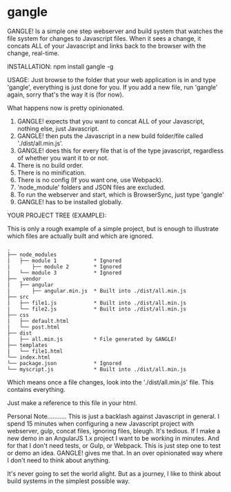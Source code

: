 # gangle
GANGLE! Is a simple one step webserver and build system that watches the file system for changes to Javascript files. When it sees a change, it concats ALL of your Javascript and links back to the browser with the change, real-time.

INSTALLATION: 
npm install gangle -g

USAGE: 
Just browse to the folder that your web application is in and type 'gangle', everything is just done for you. If you add a new file, run 'gangle' again, sorry that's the way it is (for now).

What happens now is pretty opinionated. 

1. GANGLE! expects that you want to concat ALL of your Javascript, nothing else, just Javascript. 
2. GANGLE! then puts the Javascript in a new build folder/file called './dist/all.min.js'.
3. GANGLE! does this for every file that is of the type javascript, regardless of whether you want it to or not.
4. There is no build order.
5. There is no minification.
6. There is no config (If you want one, use Webpack).
7. 'node_module' folders and JSON files are excluded.
8. To run the webserver and start, which is BrowserSync, just type 'gangle'
9. GANGLE! has to be installed globally.


YOUR PROJECT TREE (EXAMPLE):

This is only a rough example of a simple project, but is enough to illustrate which files are actually built and which are ignored.


    .
    ├── node_modules
    |   ├── module 1            * Ignored
    |       ├── module 2        * Ignored
    |   └── module 3            * Ignored
    ├── _vendor
    |   ├── angular      
    |       ├── angular.min.js  * Built into ./dist/all.min.js
    ├── src
    |   ├── file1.js            * Built into ./dist/all.min.js
    |   └── file2.js            * Built into ./dist/all.min.js
    ├── css
    |   ├── default.html 
    |   └── post.html
    ├── dist
    |   ├── all.min.js          * File generated by GANGLE!
    ├── templates
    |   └── file1.html
    └── index.html
    └── package.json            * Ignored
    └── myscript.js             * Built into ./dist/all.min.js

Which means once a file changes, look into the './dist/all.min.js' file. This contains everything.

Just make a reference to this file in your html.

Personal Note...........
This is just a backlash against Javascript in general. I spend 15 minutes when configuring a new Javascript project with webserver, gulp, concat files, ignoring files, bleugh. It's tedious. If I make a new demo in an AngularJS 1.x project I want to be working in minutes. And for that I don't need tests, or Gulp, or Webpack. This is just step one to test or demo an idea. GANGLE! gives me that. In an over opinionated way where I don't need to think about anything.

It's never going to set the world alight. But as a journey, I like to think about build systems in the simplest possible way.
